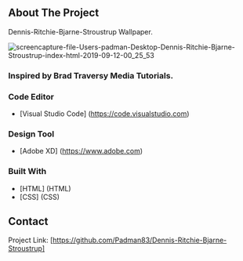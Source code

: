 ## About The Project
Dennis-Ritchie-Bjarne-Stroustrup Wallpaper.

![screencapture-file-Users-padman-Desktop-Dennis-Ritchie-Bjarne-Stroustrup-index-html-2019-09-12-00_25_53](https://user-images.githubusercontent.com/45048950/64717032-17ed9400-d4f6-11e9-9f8b-e43b789c48f1.png)

### Inspired by Brad Traversy Media Tutorials.

### Code Editor
* [Visual Studio Code] (https://code.visualstudio.com)

### Design Tool
* [Adobe XD] (https://www.adobe.com)

### Built With
* [HTML] (HTML)
* [CSS] (CSS)

## Contact

Project Link: [https://github.com/Padman83/Dennis-Ritchie-Bjarne-Stroustrup]
